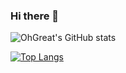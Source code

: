 ### Hi there 👋

<!--
**OhGreat/OhGreat** is a ✨ _special_ ✨ repository because its `README.md` (this file) appears on your GitHub profile.

Here are some ideas to get you started:

- 🔭 I’m currently working on ...
- 🌱 I’m currently learning ...
- 👯 I’m looking to collaborate on ...
- 🤔 I’m looking for help with ...
- 💬 Ask me about ...
- 📫 How to reach me: ...
- 😄 Pronouns: ...
- ⚡ Fun fact: ...
-->



![OhGreat's GitHub stats](https://github-readme-stats.vercel.app/api?username=ohgreat&show_icons=true&theme=onedark)

[![Top Langs](https://github-readme-stats.vercel.app/api/top-langs/?username=ohgreat&layout=compact)](https://github.com/ohgreat/github-readme-stats)
